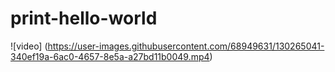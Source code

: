 # print-hello-world

![video] (https://user-images.githubusercontent.com/68949631/130265041-340ef19a-6ac0-4657-8e5a-a27bd11b0049.mp4)

